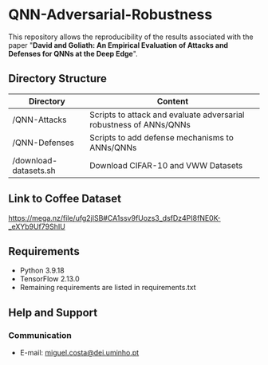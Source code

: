 # QNN-Adversarial-Robustness
This repository allows the reproducibility of the results associated with the paper "**David and Goliath: An Empirical Evaluation of Attacks and Defenses for QNNs at the Deep Edge**".


## Directory Structure

| Directory | Content |
| ------ | ------ |
| /QNN-Attacks | Scripts to attack and evaluate adversarial robustness of ANNs/QNNs |
| /QNN-Defenses | Scripts to add defense mechanisms to ANNs/QNNs |
| /download-datasets.sh | Download CIFAR-10 and VWW Datasets |


## Link to Coffee Dataset
https://mega.nz/file/ufg2jISB#CA1ssv9fUozs3_dsfDz4PI8fNE0K-_eXYb9Uf79ShIU


## Requirements
- Python 3.9.18
- TensorFlow 2.13.0
- Remaining requirements are listed in requirements.txt


## Help and Support
### Communication
- E-mail: miguel.costa@dei.uminho.pt
